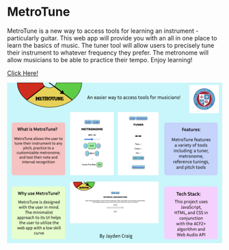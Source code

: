 # MetroTune

MetroTune is a new way to access tools for learning an instrument - particularly guitar. This web app will provide you with an all in one place to learn the basics of music. The tuner tool will allow users to precisely tune their instrument to whatever frequency they prefer. The metronome will allow musicians to be able to practice their tempo. Enjoy learning!

[Click Here!](https://jcraig3.github.io/metrotune/code/home.html)

![poster](images/MT_poster.png)
